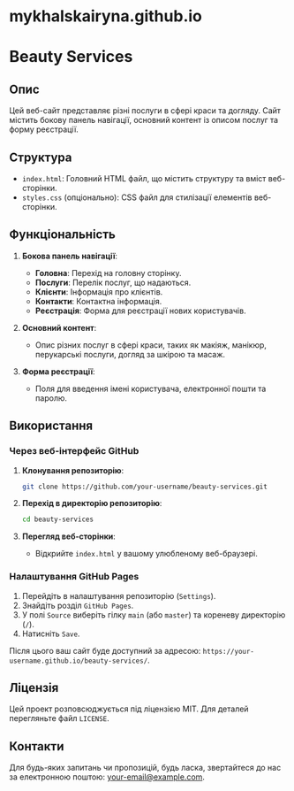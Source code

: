 # mykhalskairyna.github.io
# Beauty Services

## Опис

Цей веб-сайт представляє різні послуги в сфері краси та догляду. Сайт містить бокову панель навігації, основний контент із описом послуг та форму реєстрації.

## Структура

- `index.html`: Головний HTML файл, що містить структуру та вміст веб-сторінки.
- `styles.css` (опціонально): CSS файл для стилізації елементів веб-сторінки.

## Функціональність

1. **Бокова панель навігації**:
   - **Головна**: Перехід на головну сторінку.
   - **Послуги**: Перелік послуг, що надаються.
   - **Клієнти**: Інформація про клієнтів.
   - **Контакти**: Контактна інформація.
   - **Реєстрація**: Форма для реєстрації нових користувачів.

2. **Основний контент**:
   - Опис різних послуг в сфері краси, таких як макіяж, манікюр, перукарські послуги, догляд за шкірою та масаж.

3. **Форма реєстрації**:
   - Поля для введення імені користувача, електронної пошти та паролю.

## Використання

### Через веб-інтерфейс GitHub

1. **Клонування репозиторію**:
    ```bash
    git clone https://github.com/your-username/beauty-services.git
    ```

2. **Перехід в директорію репозиторію**:
    ```bash
    cd beauty-services
    ```

3. **Перегляд веб-сторінки**:
   - Відкрийте `index.html` у вашому улюбленому веб-браузері.

### Налаштування GitHub Pages

1. Перейдіть в налаштування репозиторію (`Settings`).
2. Знайдіть розділ `GitHub Pages`.
3. У полі `Source` виберіть гілку `main` (або `master`) та кореневу директорію (`/`).
4. Натисніть `Save`.

Після цього ваш сайт буде доступний за адресою: `https://your-username.github.io/beauty-services/`.

## Ліцензія

Цей проект розповсюджується під ліцензією MIT. Для деталей перегляньте файл `LICENSE`.

## Контакти

Для будь-яких запитань чи пропозицій, будь ласка, звертайтеся до нас за електронною поштою: [your-email@example.com](mailto:your-email@example.com).

